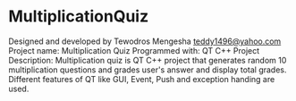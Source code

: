 # MultiplicationQuiz
Designed and developed by Tewodros Mengesha
teddy1496@yahoo.com 
Project name: Multiplication Quiz
Programmed with: QT C++
Project Description: Multiplication quiz is QT C++ project that generates random 10 multiplication questions and grades user's answer and display total grades. Different features of QT like GUI, Event, Push and exception handing are used. 
